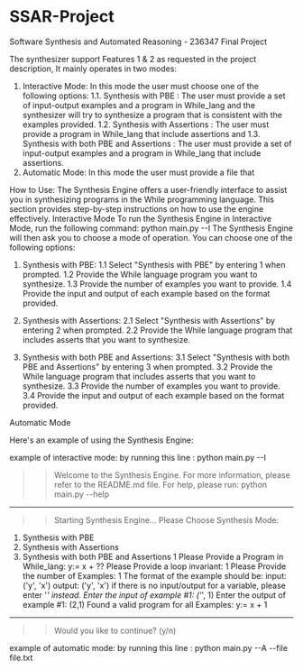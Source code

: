# SSAR-Project
 Software Synthesis and Automated Reasoning - 236347 Final Project


The synthesizer support Features 1 & 2 as requested in the project description, It mainly operates in two modes:
1. Interactive Mode:
    In this mode the user must choose one of the following options:
    1.1. Synthesis with PBE : The user must provide a set of input-output examples and a program in While_lang and the synthesizer will try to synthesize a program that is consistent with the examples provided.
    1.2. Synthesis with Assertions : The user must provide a program in While_lang that include assertions and 
    1.3. Synthesis with both PBE and Assertions : The user must provide a set of input-output examples and a program in While_lang that include assertions.
2. Automatic Mode: 
    In this mode the user must provide a file that 


How to Use: 
The Synthesis Engine offers a user-friendly interface to assist you in synthesizing programs in the While programming language. This section provides step-by-step instructions on how to use the engine effectively.
Interactive Mode
To run the Synthesis Engine in Interactive Mode, run the following command: python main.py --I
The Synthesis Engine will then ask you to choose a mode of operation. You can choose one of the following options:
1. Synthesis with PBE:
    1.1 Select "Synthesis with PBE" by entering 1 when prompted.
    1.2 Provide the While language program you want to synthesize.
    1.3 Provide the number of examples you want to provide.
    1.4 Provide the input and output of each example based on the format provided.

2. Synthesis with Assertions:
    2.1 Select "Synthesis with Assertions" by entering 2 when prompted.
    2.2 Provide the While language program that includes asserts that you want to synthesize.

3. Synthesis with both PBE and Assertions:
    3.1 Select "Synthesis with both PBE and Assertions" by entering 3 when prompted.
    3.2 Provide the While language program that includes asserts that you want to synthesize.
    3.3 Provide the number of examples you want to provide.
    3.4 Provide the input and output of each example based on the format provided.

Automatic Mode

Here's an example of using the Synthesis Engine:

example of interactive mode:
by running this line : python main.py --I  
>> Welcome to the Synthesis Engine.
>> For more information, please refer to the README.md file.
>> For help, please run: python main.py --help
----------------------------------------
>> Starting Synthesis Engine...
Please Choose Synthesis Mode:
1. Synthesis with PBE
2. Synthesis with Assertions
3. Synthesis with both PBE and Assertions
1
Please Provide a Program in While_lang:
y:= x + ??
Please Provide a loop invariant:
1
Please Provide the number of Examples:
1
The format of the example should be:
input: ('y', 'x')
output: ('y', 'x')
if there is no input/output for a variable, please enter '_' instead.
Enter the input of example #1:
('_', 1)
Enter the output of example #1:
(2,1)
Found a valid program for all Examples: 
 y:= x + 1
----------------------------------------
>> Would you like to continue? (y/n)

example of automatic mode:
by running this line : python main.py --A --file file.txt



